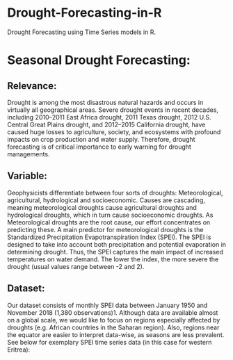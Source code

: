 # Drought-Forecasting-in-R
Drought Forecasting using Time Series models in R.

# Seasonal Drought Forecasting:

## Relevance:

Drought is among the most disastrous natural hazards and occurs in virtually all geographical areas. Severe drought events in recent decades, including 2010–2011 East Africa drought, 2011 Texas drought, 2012 U.S. Central Great Plains drought, and 2012–2015 California drought, have caused huge losses to agriculture, society, and ecosystems with profound impacts on crop production and water supply. Therefore, drought forecasting is of critical importance to early warning for drought managements.

## Variable:

Geophysicists differentiate between four sorts of droughts: Meteorological, agricultural, hydrological and socioeconomic. Causes are cascading, meaning meteorological droughts cause agricultural droughts and hydrological droughts, which in turn cause socioeconomic droughts. As Meteorological droughts are the root cause, our effort concentrates on predicting these. A main predictor for meteorological droughts is the Standardized Precipitation Evapotranspiration Index (SPEI). The SPEI is designed to take into account both precipitation and potential evaporation in determining drought. Thus, the SPEI captures the main impact of increased temperatures on water demand. The lower the index, the more severe the drought (usual values range between -2 and 2).

## Dataset:

Our dataset consists of monthly SPEI data between January 1950 and November 2018 (1,380 observations)1. Although data are available almost on a global scale, we would like to focus on regions especially affected by droughts (e.g. African countries in the Saharan region). Also, regions near the equator are easier to interpret data-wise, as seasons are less prevalent. See below for exemplary SPEI time series data (in this case for western Eritrea):

